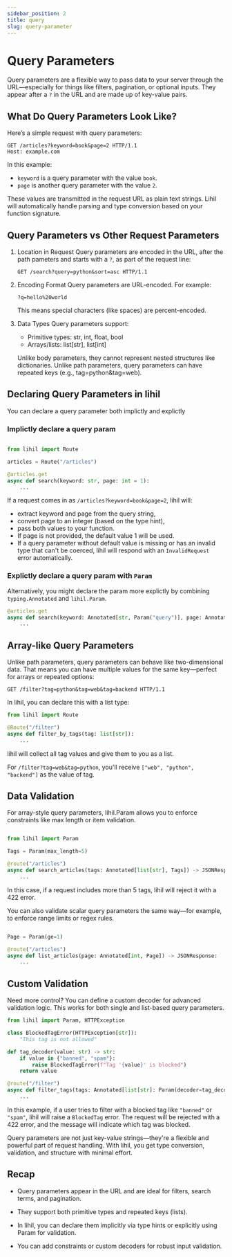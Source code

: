```yaml
---
sidebar_position: 2
title: query
slug: query-parameter
---
```


# Query Parameters

Query parameters are a flexible way to pass data to your server through the URL—especially for things like filters, pagination, or optional inputs. They appear after a `?` in the URL and are made up of key-value pairs.

## What Do Query Parameters Look Like?

Here’s a simple request with query parameters:

```http
GET /articles?keyword=book&page=2 HTTP/1.1
Host: example.com
```

In this example:

- `keyword` is a query parameter with the value `book`.
- `page` is another query parameter with the value `2`.

These values are transmitted in the request URL as plain text strings. Lihil will automatically handle parsing and type conversion based on your function signature.

## Query Parameters vs Other Request Parameters

1. Location in Request
   Query parameters are encoded in the URL, after the path pameters and starts with a `?`, as part of the request line:

   ```http
   GET /search?query=python&sort=asc HTTP/1.1
   ```

2. Encoding Format
   Query parameters are URL-encoded. For example:

   ```http
   ?q=hello%20world
   ```

   This means special characters (like spaces) are percent-encoded.

3. Data Types
   Query parameters support:

   - Primitive types: str, int, float, bool
   - Arrays/lists: list[str], list[int]

   Unlike body parameters, they cannot represent nested structures like dictionaries.
   Unlike path parameters, query parameters can have repeated keys (e.g., tag=python&tag=web).

## Declaring Query Parameters in lihil

You can declare a query parameter both implictly and explictly

### Implictly declare a query param

```python

from lihil import Route

articles = Route("/articles")

@articles.get
async def search(keyword: str, page: int = 1):
    ...
```

If a request comes in as `/articles?keyword=book&page=2`, lihil will:

- extract keyword and page from the query string,
- convert page to an integer (based on the type hint),
- pass both values to your function.
- If page is not provided, the default value 1 will be used.
- If a query parameter without default value is missing or has an invalid type that can't be coerced, lihil will respond with an `InvalidRequest` error automatically.

### Explictly declare a query param with `Param`

Alternatively, you might declare the param more explictly by combining `typing.Annotated` and `lihil.Param`.

```python
@articles.get
async def search(keyword: Annotated[str, Param("query")], page: Annotated[int, Param("query")] = 1):
    ...
```

## Array-like Query Parameters

Unlike path parameters, query parameters can behave like two-dimensional data. That means you can have multiple values for the same key—perfect for arrays or repeated options:

```http
GET /filter?tag=python&tag=web&tag=backend HTTP/1.1
```

In lihil, you can declare this with a list type:

```python
from lihil import Route

@Route("/filter")
async def filter_by_tags(tag: list[str]):
    ...
```

lihil will collect all tag values and give them to you as a list.

For `/filter?tag=web&tag=python`, you'll receive `["web", "python", "backend"]` as the value of tag.

## Data Validation

For array-style query parameters, lihil.Param allows you to enforce constraints like max length or item validation.

```python

from lihil import Param

Tags = Param(max_length=5)

@route("/articles")
async def search_articles(tags: Annotated[list[str], Tags]) -> JSONResponse:
    ...
```

In this case, if a request includes more than 5 tags, lihil will reject it with a 422 error.

You can also validate scalar query parameters the same way—for example, to enforce range limits or regex rules.

```python

Page = Param(ge=1)

@route("/articles")
async def list_articles(page: Annotated[int, Page]) -> JSONResponse:
    ...
```

## Custom Validation

Need more control? You can define a custom decoder for advanced validation logic. This works for both single and list-based query parameters.

```python
from lihil import Param, HTTPException

class BlockedTagError(HTTPException[str]):
    "This tag is not allowed"

def tag_decoder(value: str) -> str:
    if value in {"banned", "spam"}:
        raise BlockedTagError(f"Tag '{value}' is blocked")
    return value

@route("/filter")
async def filter_tags(tags: Annotated[list[str]: Param(decoder=tag_decoder)]) -> JSONResponse:
    ...
```

In this example, if a user tries to filter with a blocked tag like `"banned"` or `"spam"`, lihil will raise a `BlockedTag` error. The request will be rejected with a 422 error, and the message will indicate which tag was blocked.

Query parameters are not just key-value strings—they're a flexible and powerful part of request handling. With lihil, you get type conversion, validation, and structure with minimal effort.

## Recap

- Query parameters appear in the URL and are ideal for filters, search terms, and pagination.

- They support both primitive types and repeated keys (lists).

- In lihil, you can declare them implicitly via type hints or explicitly using Param for validation.

- You can add constraints or custom decoders for robust input validation.
